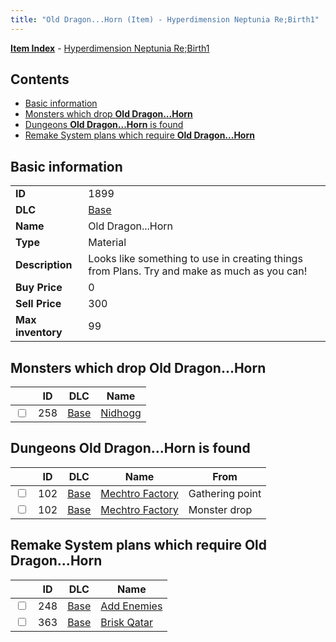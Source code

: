 ```yaml
---
title: "Old Dragon...Horn (Item) - Hyperdimension Neptunia Re;Birth1"
---
```


[**Item Index**](/neptunia/rb1/item/index.html) - [Hyperdimension Neptunia Re;Birth1](/neptunia/rb1)

## Contents

- [Basic information](#basic-information)
- [Monsters which drop **Old Dragon...Horn**](#monsters-which-drop-old-dragonhorn)
- [Dungeons **Old Dragon...Horn** is found](#dungeons-old-dragonhorn-is-found)
- [Remake System plans which require **Old Dragon...Horn**](#remake-system-plans-which-require-old-dragonhorn)

## Basic information

|   |   |
| -- | -- |
| **ID** | 1899 |
| **DLC** | [Base](/neptunia/rb1/dlc/1-base.html) |
| **Name** | Old Dragon...Horn |
| **Type** | Material |
| **Description** | Looks like something to use in creating things from Plans. Try and make as much as you can! |
| **Buy Price** | 0 |
| **Sell Price** | 300 |
| **Max inventory** | 99 |


## Monsters which drop **Old Dragon...Horn**

|    | ID | DLC | Name |
| -- | -- | --- | ---- |
| <input type="checkbox" id="rb1-monster-1-258" class="trackbox" /> | 258 | [Base](/neptunia/rb1/dlc/1-base.html) | [Nidhogg](/neptunia/rb1/monster/1-258-nidhogg.html) |


## Dungeons **Old Dragon...Horn** is found

|    | ID | DLC | Name | From |
| -- | -- | --- | ---- | ---- |
| <input type="checkbox" id="rb1-dungeon-1-102" class="trackbox" /> | 102 | [Base](/neptunia/rb1/dlc/1-base.html) | [Mechtro Factory](/neptunia/rb1/dungeon/1-102-mechtro-factory.html) | Gathering point |
| <input type="checkbox" id="rb1-dungeon-1-102" class="trackbox" /> | 102 | [Base](/neptunia/rb1/dlc/1-base.html) | [Mechtro Factory](/neptunia/rb1/dungeon/1-102-mechtro-factory.html) | Monster drop |


## Remake System plans which require **Old Dragon...Horn**

|    | ID | DLC | Name |
| -- | -- | --- | ---- |
| <input type="checkbox" id="rb1-quest-1-248" class="trackbox" /> | 248 | [Base](/neptunia/rb1/dlc/1-base.html) | [Add Enemies](/neptunia/rb1/quest/1-248-add-enemies.html) |
| <input type="checkbox" id="rb1-quest-1-363" class="trackbox" /> | 363 | [Base](/neptunia/rb1/dlc/1-base.html) | [Brisk Qatar](/neptunia/rb1/quest/1-363-brisk-qatar.html) |
